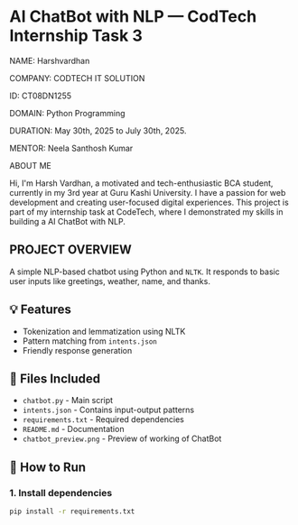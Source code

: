 #  AI ChatBot with NLP — CodTech Internship Task 3

NAME: Harshvardhan

COMPANY: CODTECH IT SOLUTION

ID: CT08DN1255

DOMAIN: Python Programming

DURATION: May 30th, 2025 to July 30th, 2025.

MENTOR: Neela Santhosh Kumar

ABOUT ME

Hi, I'm Harsh Vardhan, a motivated and tech-enthusiastic BCA student, currently in my 3rd year at Guru Kashi University. I have a passion for web development and creating user-focused digital experiences. This project is part of my internship task at CodeTech, where I demonstrated my skills in building a AI ChatBot with NLP.

## PROJECT OVERVIEW
A simple NLP-based chatbot using Python and `NLTK`. It responds to basic user inputs like greetings, weather, name, and thanks.

## 💡 Features
- Tokenization and lemmatization using NLTK
- Pattern matching from `intents.json`
- Friendly response generation

## 📁 Files Included
- `chatbot.py` - Main script
- `intents.json` - Contains input-output patterns
- `requirements.txt` - Required dependencies
- `README.md` - Documentation
- `chatbot_preview.png` - Preview of working of ChatBot

## 🚀 How to Run

### 1. Install dependencies
```bash
pip install -r requirements.txt

